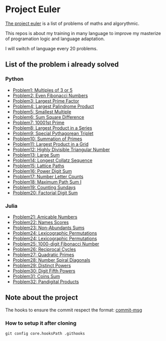 # Project Euler

[The project euler](https://projecteuler.net/) is a list of problems of maths and algorythmic.

This repos is about my training in many language to improve my masterize of programation logic and language adaptation.

I will switch of language every 20 problems.

## List of the problem i already solved

### Python

- [Problem1: Multiples of 3 or 5](python/problem1.py)
- [Problem2: Even Fibonacci Numbers](python/problem2.py)
- [Problem3: Largest Prime Factor](python/problem3.py)
- [Problem4: Largest Palindrome Product](python/problem4.py)
- [Problem5: Smallest Multiple](python/problem5.py)
- [Problem6: Sum Square Difference](python/problem6.py)
- [Problem7: 10001st Prime](python/problem7.py)
- [Problem8: Largest Product in a Series](python/problem8.py)
- [Problem9: Special Pythagorean Triplet](python/problem9.py)
- [Problem10: Summation of Primes](python/problem10.py)
- [Problem11: Largest Product in a Grid](python/problem11.py)
- [Problem12: Highly Divisible Triangular Number](python/problem12.py)
- [Problem13: Large Sum](python/problem13.py)
- [Problem14: Longest Collatz Sequence](python/problem14.py)
- [Problem15: Lattice Paths](python/problem15.py)
- [Problem16: Power Digit Sum](python/problem16.py)
- [Problem17: Number Letter Counts](python/problem17.py)
- [Problem18: Maximum Path Sum I](python/problem18.py)
- [Problem19: Counting Sundays](python/problem19.py)
- [Problem20: Factorial Digit Sum](python/problem20.py)

### Julia

- [Problem21: Amicable Numbers](julia/problem21.jl)
- [Problem22: Names Scores](julia/problem22.jl)
- [Problem23: Non-Abundants Sums](julia/problem23.jl)
- [Problem24: Lexicographic Permutations](julia/problem24.jl)
- [Problem24: Lexicographic Permutations](julia/problem24.jl)
- [Problem25: 1000-digit Fibonacci Number](julia/problem25.jl)
- [Problem26: Reciprocal Cycles](julia/problem26.jl)
- [Problem27: Quadratic Primes](julia/problem27.jl)
- [Problem28: Number Spiral Diagonals](julia/problem28.jl)
- [Problem29: Distinct Powers](julia/problem29.jl)
- [Problem30: Digit Fifth Powers](julia/problem30.jl)
- [Problem31: Coins Sum](julia/problem31.jl)
- [Problem32: Pandigital Products](julia/problem32.jl)

## Note about the project

The hooks to ensure the commit respect the format: [commit-msg](.githooks/commit-msg)

### How to setup it after cloning

``` shell
git config core.hooksPath .githooks
```
